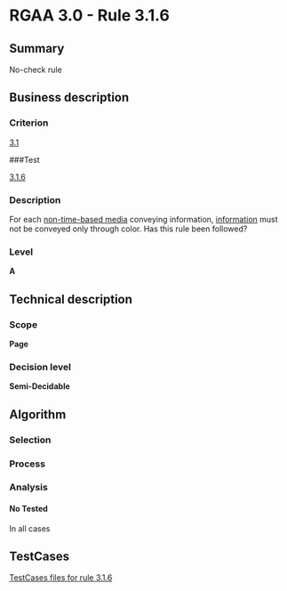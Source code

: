 # RGAA 3.0 -  Rule 3.1.6

## Summary

No-check rule

## Business description

### Criterion

[3.1](http://asqatasun.github.io/RGAA--3.0--EN/RGAA3.0_Criteria_English_version_v1.html#crit-3-1)

###Test

[3.1.6](http://asqatasun.github.io/RGAA--3.0--EN/RGAA3.0_Criteria_English_version_v1.html#test-3-1-6)

### Description
For each <a href="http://asqatasun.github.io/RGAA--3.0--EN/RGAA3.0_Glossary_English_version_v1.html#mMediaNoTemp">non-time-based
  media</a> conveying
    information, <a href="http://asqatasun.github.io/RGAA--3.0--EN/RGAA3.0_Glossary_English_version_v1.html#mInfoCouleur">information</a>
    must not be conveyed only through color. Has this rule been
    followed? 


### Level

**A**

## Technical description

### Scope

**Page**

### Decision level

**Semi-Decidable**

## Algorithm

### Selection

### Process

### Analysis

#### No Tested 

In all cases







##  TestCases 

[TestCases files for rule 3.1.6](https://github.com/Asqatasun/Asqatasun/tree/master/rules/rules-rgaa3.0/src/test/resources/testcases/rgaa30/Rgaa30Rule030106/) 


